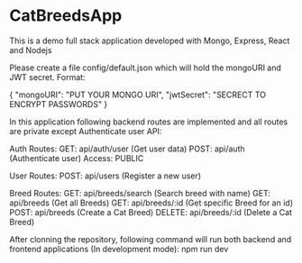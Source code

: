 # CatBreedsApp
This is a demo full stack application developed with Mongo, Express, React and Nodejs

Please create a file config/default.json which will hold the mongoURI and JWT secret. Format:

{
    "mongoURI": "PUT YOUR MONGO URI",
    "jwtSecret": "SECRECT TO ENCRYPT PASSWORDS"
}


In this application following backend routes are implemented and all routes are private except Authenticate user API:

Auth Routes:
    GET:    api/auth/user     (Get user data)
    POST:   api/auth          (Authenticate user)               Access: PUBLIC

User Routes:
    POST:   api/users         (Register a new user)

Breed Routes:
    GET:    api/breeds/search (Search breed with name)
    GET:    api/breeds        (Get all Breeds)
    GET:    api/breeds/:id    (Get specific Breed for an id)
    POST:   api/breeds        (Create a Cat Breed)
    DELETE: api/breeds/:id    (Delete a Cat Breed)

After clonning the repository, following command will run both backend and frontend applications (In development mode):
npm run dev